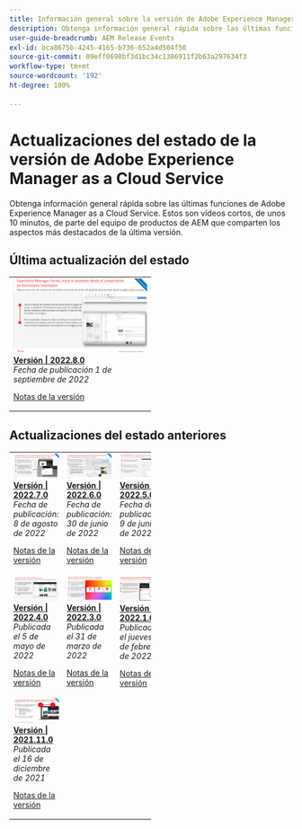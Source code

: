 ```yaml
---
title: Información general sobre la versión de Adobe Experience Manager as a Cloud Service
description: Obtenga información general rápida sobre las últimas funciones de Adobe Experience Manager as a Cloud Service
user-guide-breadcrumb: AEM Release Events
exl-id: bca8675b-4245-4165-b736-652a4d504f50
source-git-commit: 09eff0698bf3d1bc34c1306911f2b63a297634f3
workflow-type: tm+mt
source-wordcount: '192'
ht-degree: 100%

---
```



# Actualizaciones del estado de la versión de Adobe Experience Manager as a Cloud Service

Obtenga información general rápida sobre las últimas funciones de Adobe Experience Manager as a Cloud Service. Estos son vídeos cortos, de unos 10 minutos, de parte del equipo de productos de AEM que comparten los aspectos más destacados de la última versión.

## Última actualización del estado

<table style="max-width: 50%;">
  <tr>
    <td>
      <a href="./2022/2022-8-0.md">
        <img alt="Versión 2022.8.0" src="./2022/assets/2022-8-0-thumb.png" />
      </a>
      <div>
        <a href="./2022/2022-8-0.md">
          <strong>Versión | 2022.8.0</strong>
          <br/>
        </a>
          <em>Fecha de publicación  1 de septiembre de 2022 </em>
      </div>
      <p>
        <a href="https://experienceleague.adobe.com/docs/experience-manager-cloud-service/content/release-notes/release-notes/release-notes-current.html?lang=es">Notas de la versión</a>
      <p>
    </td>
  </tr>  
</table>

## Actualizaciones del estado anteriores

<table style="max-width: 50%;">
  <tr>
    <td>
      <a href="./2022/2022-7-0.md">
        <img alt="Versión 2022.7.0" src="./2022/assets/2022-7-0-thumb.png" />
      </a>
      <div>
        <a href="./2022/2022-7-0.md">
          <strong>Versión | 2022.7.0</strong>
          <br/>
        </a>
          <em>Fecha de publicación: 8 de agosto de 2022 </em>
      </div>
      <p>
        <a href="https://experienceleague.adobe.com/docs/experience-manager-cloud-service/content/release-notes/release-notes/release-notes-current.html">Notas de la versión</a>
      <p>
    </td>
    <td>
      <a href="./2022/2022-6-0.md">
        <img alt="Versión 2022.6.0" src="./2022/assets/2022-6-0-thumb.png" />
      </a>
      <div>
        <a href="./2022/2022-6-0.md">
          <strong>Versión | 2022.6.0</strong>
        <br/>
      </a>
        <em>Fecha de publicación: 30 de junio de 2022 </em>
      </div>
      <p>
        <a href="https://experienceleague.adobe.com/docs/experience-manager-cloud-service/content/release-notes/release-notes/release-notes-current.html">Notas de la versión</a>
      <p>
    </td>
    <td>
      <a href="./2022/2022-5-0.md">
        <img alt="Versión 2022.5.0" src="./2022/assets/2022-5-0-thumb.png" />
      </a>
      <div>
        <a href="./2022/2022-5-0.md">
          <strong>Versión | 2022.5.0</strong>
        <br/>
      </a>
        <em>Fecha de publicación: 9 de junio de 2022 </em>
      </div>
      <p>
        <a href="https://experienceleague.adobe.com/docs/experience-manager-cloud-service/content/release-notes/release-notes/release-notes-current.html">Notas de la versión</a>
      <p>
    </td>
  </tr>
  <tr>    
    <td>
      <a href="./2022/2022-4-0.md">
        <img alt="Versión 2022.4.0" src="./2022/assets/2022-4-0.png" />
      </a>
      <div>
        <a href="./2022/2022-4-0.md">
        <strong>Versión | 2022.4.0</strong>
        <br/>
      </a>
        <em>Publicada el 5 de mayo de 2022</em>
      </div>
      <p>
        <a href="https://experienceleague.adobe.com/docs/experience-manager-cloud-service/content/release-notes/release-notes/release-notes-current.html">Notas de la versión</a>
      <p>
    </td>
    <td>
      <a href="./2022/2022-3-0.md">
        <img alt="Versión 2022.3.0" src="./2022/assets/2022-3-0.png" />
      </a>
      <div>
        <a href="./2022/2022-3-0.md">
          <strong>Versión | 2022.3.0</strong>
        <br/>
      </a>
        <em>Publicada el 31 de marzo de 2022 </em>
      </div>
      <p>
        <a href="https://experienceleague.adobe.com/docs/experience-manager-cloud-service/content/release-notes/release-notes/release-notes-current.html">Notas de la versión</a>
      <p>
    </td>
    <td>
      <a href="./2022/2022-1-0.md">
        <img alt="Versión 2022-1-0" src="./2022/assets/2022-1-0.png" />
      </a>
      <div>
        <a href="./2022/2022-1-0.md">
          <strong>Versión | 2022.1.0</strong>
        <br/>
      </a>
        <em>Publicada el jueves, 3 de febrero de 2022 </em>
      </div>
      <p>
        <a href="https://experienceleague.adobe.com/docs/experience-manager-cloud-service/content/release-notes/release-notes/2022/release-notes-2022-1-0.html?lang=es">Notas de la versión</a>
      <p>
    </td>
  </tr>
  <tr>  
    <td>
      <a href="./2021/2021-11-0.md">
        <img alt="Versión 2021.11.0 de AEM CS" src="./2021/assets/2021-11-0.png" />
      </a>
      <div>
      <a href="./2021/2021-11-0.md">
          <strong>Versión | 2021.11.0</strong>
        <br/>
      </a>
    <em>Publicada el 16 de diciembre de 2021</em>
      </div>
      <p>
        <a href="https://experienceleague.adobe.com/docs/experience-manager-cloud-service/content/release-notes/release-notes/2021/release-notes-2021-11-0.html?lang=es">Notas de la versión</a>
      <p>
    </td>
  </tr>
</table>


<!--- 

<table style="max-width: 50%;">
  <tr>
    <td>
      <a href="./2022/2022-10-0.md">
        <img alt="2022.10.0 Release" src="./2022/assets/2022-10-0-thumb.png" />
      </a>
      <div>
        <a href="./2022/2022-10-0.md">
          <strong>Release | 2022.10.0</strong>
          <br/>
        </a>
          <em>Release date  Oct 13, 2022 </em>
      </div>
      <p>
        <a href="https://experienceleague.adobe.com/docs/experience-manager-cloud-service/content/release-notes/release-notes/release-notes-current.html">Release notes</a>
      <p>
    </td>
  </tr>  
</table> 

## Past Updates

<table style="max-width: 50%;">
  <tr>
    <td>
      <a href="./2022/2022-8-0.md">
        <img alt="2022.8.0 Release" src="./2022/assets/2022-8-0-thumb.png" />
      </a>
      <div>
        <a href="./2022/2022-8-0.md">
          <strong>Release | 2022.8.0</strong>
          <br/>
        </a>
          <em>Release date  Sept 1, 2022 </em>
      </div>
      <p>
        <a href="https://experienceleague.adobe.com/docs/experience-manager-cloud-service/content/release-notes/release-notes/release-notes-current.html">Release notes</a>
      <p>
    </td>
    <td>
      <a href="./2022/2022-7-0.md">
        <img alt="2022.7.0 Release" src="./2022/assets/2022-7-0-thumb.png" />
      </a>
      <div>
        <a href="./2022/2022-7-0.md">
          <strong>Release | 2022.7.0</strong>
          <br/>
        </a>
          <em>Release date  Aug 8, 2022 </em>
      </div>
      <p>
        <a href="https://experienceleague.adobe.com/docs/experience-manager-cloud-service/content/release-notes/release-notes/release-notes-current.html">Release notes</a>
      <p>
    </td>
    <td>
      <a href="./2022/2022-6-0.md">
        <img alt="2022.6.0 Release" src="./2022/assets/2022-6-0-thumb.png" />
      </a>
      <div>
        <a href="./2022/2022-6-0.md">
          <strong>Release | 2022.6.0</strong>
          <br/>
        </a>
          <em>Release date  June 30, 2022 </em>
      </div>
      <p>
        <a href="https://experienceleague.adobe.com/docs/experience-manager-cloud-service/content/release-notes/release-notes/release-notes-current.html">Release notes</a>
      <p>
    </td>
  </tr>
  <tr>  
    <td>
      <a href="./2022/2022-5-0.md">
        <img alt="2022.5.0 Release" src="./2022/assets/2022-5-0-thumb.png" />
      </a>
      <div>
        <a href="./2022/2022-5-0.md">
          <strong>Release | 2022.5.0</strong>
          <br/>
        </a>
          <em>Release date  June 9, 2022 </em>
      </div>
      <p>
        <a href="https://experienceleague.adobe.com/docs/experience-manager-cloud-service/content/release-notes/release-notes/release-notes-current.html">Release notes</a>
      <p>
    </td>
    <td>
      <a href="./2022/2022-4-0.md">
        <img alt="2022.4.0 Release" src="./2022/assets/2022-4-0.png" />
      </a>
      <div>
        <a href="./2022/2022-4-0.md">
          <strong>Release | 2022.4.0</strong>
          <br/>
        </a>
          <em>Released  May 5, 2022 </em>
      </div>
      <p>
        <a href="https://experienceleague.adobe.com/docs/experience-manager-cloud-service/content/release-notes/release-notes/release-notes-current.html">Release notes</a>
      <p>
    </td>
    <td>
      <a href="./2022/2022-3-0.md">
        <img alt="2022.3.0 Release" src="./2022/assets/2022-3-0.png" />
      </a>
      <div>
        <a href="./2022/2022-3-0.md">
          <strong>Release | 2022.3.0</strong>
          <br/>
        </a>
          <em>Released  March 31, 2022 </em>
      </div>
      <p>
        <a href="https://experienceleague.adobe.com/docs/experience-manager-cloud-service/content/release-notes/release-notes/release-notes-current.html">Release notes</a>
      <p>
    </td>
  </tr>
  <tr>     
    <td>
      <a href="./2022/2022-1-0.md">
        <img alt="2022-1-0 Release" src="./2022/assets/2022-1-0.png" />
      </a>
      <div>
        <a href="./2022/2022-1-0.md">
          <strong>Release | 2022.1.0</strong>
          <br/>
        </a>
          <em>Released  February 3, 2022 </em>
      </div>
      <p>
        <a href="https://experienceleague.adobe.com/docs/experience-manager-cloud-service/content/release-notes/release-notes/2022/release-notes-2022-1-0.html">Release notes</a>
      <p>
    </td>
    <td>
      <a href="./2021/2021-11-0.md">
        <img alt="2021.11.0 AEMCS Release" src="./2021/assets/2021-11-0.png" />
      </a>
      <div>
      <a href="./2021/2021-11-0.md">
          <strong>Release | 2021.11.0</strong>
          <br/>
        </a>
      <em>Released  December 16, 2021</em>
      </div>
      <p>
        <a href="https://experienceleague.adobe.com/docs/experience-manager-cloud-service/content/release-notes/release-notes/2021/release-notes-2021-11-0.html">Release notes</a>
      <p>
    </td>
  </tr>
</table>

 --->